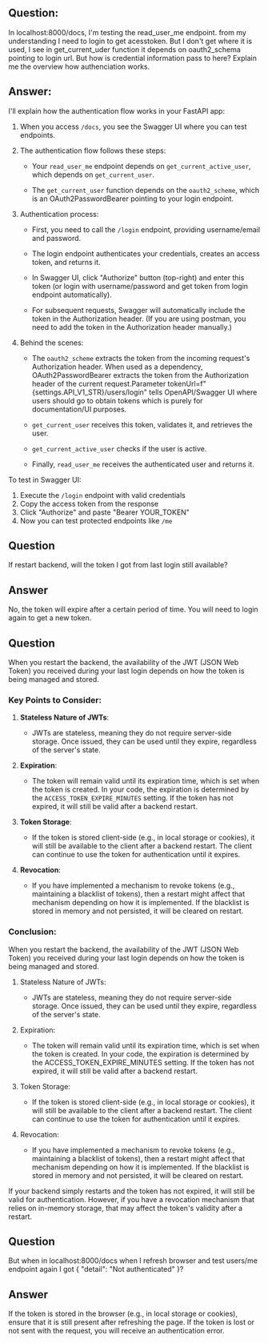 ## Question:
 In localhost:8000/docs, I'm testing the read_user_me endpoint. from my understanding I need to login to get acesstoken. But I don't get where it is used, I see in get_current_uder function it depends on oauth2_schema pointing to login url. But how is credential information pass to here? Explain me the overview how authenciation works.

## Answer:
I'll explain how the authentication flow works in your FastAPI app:

1. When you access `/docs`, you see the Swagger UI where you can test endpoints.

2. The authentication flow follows these steps:

   - Your `read_user_me` endpoint depends on `get_current_active_user`, which depends on `get_current_user`.
   
   - The `get_current_user` function depends on the `oauth2_scheme`, which is an OAuth2PasswordBearer pointing to your login endpoint.

3. Authentication process:

   - First, you need to call the `/login` endpoint, providing username/email and password.
   
   - The login endpoint authenticates your credentials, creates an access token, and returns it.
   
   - In Swagger UI, click "Authorize" button (top-right) and enter this token (or login with username/password and get token from login endpoint automatically).
   
   - For subsequent requests, Swagger will automatically include the token in the Authorization header. (If you are using postman, you need to add the token in the Authorization header manually.)

4. Behind the scenes:

   - The `oauth2_scheme` extracts the token from the incoming request's Authorization header. When used as a dependency, OAuth2PasswordBearer extracts the token from the Authorization header of the current request.Parameter tokenUrl=f"{settings.API_V1_STR}/users/login" tells OpenAPI/Swagger UI where users should go to obtain tokens which is purely for documentation/UI purposes.
   
   - `get_current_user` receives this token, validates it, and retrieves the user.
   
   - `get_current_active_user` checks if the user is active.
   
   - Finally, `read_user_me` receives the authenticated user and returns it.

To test in Swagger UI:
1. Execute the `/login` endpoint with valid credentials
2. Copy the access token from the response
3. Click "Authorize" and paste "Bearer YOUR_TOKEN" 
4. Now you can test protected endpoints like `/me`

## Question
If restart backend, will the token I got from last login still available? 

## Answer
No, the token will expire after a certain period of time. You will need to login again to get a new token.

## Question

When you restart the backend, the availability of the JWT (JSON Web Token) you received during your last login depends on how the token is being managed and stored.

### Key Points to Consider:

1. **Stateless Nature of JWTs**: 
   - JWTs are stateless, meaning they do not require server-side storage. Once issued, they can be used until they expire, regardless of the server's state. 

2. **Expiration**:
   - The token will remain valid until its expiration time, which is set when the token is created. In your code, the expiration is determined by the `ACCESS_TOKEN_EXPIRE_MINUTES` setting. If the token has not expired, it will still be valid after a backend restart.

3. **Token Storage**:
   - If the token is stored client-side (e.g., in local storage or cookies), it will still be available to the client after a backend restart. The client can continue to use the token for authentication until it expires.

4. **Revocation**:
   - If you have implemented a mechanism to revoke tokens (e.g., maintaining a blacklist of tokens), then a restart might affect that mechanism depending on how it is implemented. If the blacklist is stored in memory and not persisted, it will be cleared on restart.

### Conclusion:
When you restart the backend, the availability of the JWT (JSON Web Token) you received during your last login depends on how the token is being managed and stored.

1. Stateless Nature of JWTs:
   - JWTs are stateless, meaning they do not require server-side storage. Once issued, they can be used until they expire, regardless of the server's state.

2. Expiration:
   - The token will remain valid until its expiration time, which is set when the token is created. In your code, the expiration is determined by the ACCESS_TOKEN_EXPIRE_MINUTES setting. If the token has not expired, it will still be valid after a backend restart.
  
3. Token Storage:
   - If the token is stored client-side (e.g., in local storage or cookies), it will still be available to the client after a backend restart. The client can continue to use the token for authentication until it expires.

4. Revocation:
   - If you have implemented a mechanism to revoke tokens (e.g., maintaining a blacklist of tokens), then a restart might affect that mechanism depending on how it is implemented. If the blacklist is stored in memory and not persisted, it will be cleared on restart.

If your backend simply restarts and the token has not expired, it will still be valid for authentication. However, if you have a revocation mechanism that relies on in-memory storage, that may affect the token's validity after a restart.

## Question
But when in localhost:8000/docs when I refresh browser and test users/me endpoint again I got {
  "detail": "Not authenticated"
}?

## Answer
If the token is stored in the browser (e.g., in local storage or cookies), ensure that it is still present after refreshing the page. If the token is lost or not sent with the request, you will receive an authentication error.



